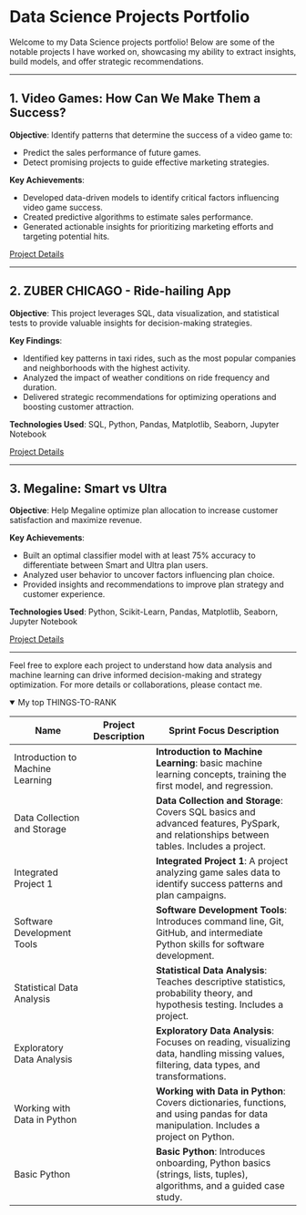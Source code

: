 <!DOCTYPE html>
<html lang="en">
<head>
    <meta charset="UTF-8">
    <meta name="viewport" content="width=device-width, initial-scale=1.0">
</head>
<body>
    <h1>Data Science Projects Portfolio</h1>
    <p>Welcome to my Data Science projects portfolio! Below are some of the notable projects I have worked on, showcasing my ability to extract insights, build models, and offer strategic recommendations.</p>
    <hr>
    <h2>1. Video Games: How Can We Make Them a Success?</h2>
     <p><strong>Objective</strong>: Identify patterns that determine the success of a video game to:</p>
    <ul>
        <li>Predict the sales performance of future games.</li>
        <li>Detect promising projects to guide effective marketing strategies.</li>
    </ul>
    <p><strong>Key Achievements</strong>:</p>
    <ul>
        <li>Developed data-driven models to identify critical factors influencing video game success.</li>
        <li>Created predictive algorithms to estimate sales performance.</li>
        <li>Generated actionable insights for prioritizing marketing efforts and targeting potential hits.</li>
    </ul>
    <p><a href="https://github.com/carolinagles/datascience/tree/main/6.I_Python_and_Software_Engineering">Project Details</a></p>
    <hr>
    <h2>2. ZUBER CHICAGO - Ride-hailing App</h2>
    <p><strong>Objective</strong>: This project leverages SQL, data visualization, and statistical tests to provide valuable insights for decision-making strategies.</p>
    <p><strong>Key Findings</strong>:</p>
    <ul>
        <li>Identified key patterns in taxi rides, such as the most popular companies and neighborhoods with the highest activity.</li>
        <li>Analyzed the impact of weather conditions on ride frequency and duration.</li>
        <li>Delivered strategic recommendations for optimizing operations and boosting customer attraction.</li>
    </ul>
    <p><strong>Technologies Used</strong>: SQL, Python, Pandas, Matplotlib, Seaborn, Jupyter Notebook</p>
    <p><a href="https://github.com/carolinagles/datascience/tree/main/7.Data_%20collection_%20and_storage_(SQL)">Project Details</a></p>
    <hr>
    <h2>3. Megaline: Smart vs Ultra</h2>
    <p><strong>Objective</strong>: Help Megaline optimize plan allocation to increase customer satisfaction and maximize revenue.</p>
    <p><strong>Key Achievements</strong>:</p>
    <ul>
        <li>Built an optimal classifier model with at least 75% accuracy to differentiate between Smart and Ultra plan users.</li>
        <li>Analyzed user behavior to uncover factors influencing plan choice.</li>
        <li>Provided insights and recommendations to improve plan strategy and customer experience.</li>
    </ul>
    <p><strong>Technologies Used</strong>: Python, Scikit-Learn, Pandas, Matplotlib, Seaborn, Jupyter Notebook</p>
    <p><a href="https://github.com/carolinagles/datascience/tree/main/8.Introduction_to_machine_learning">Project Details</a></p>
    <hr>
    <p>Feel free to explore each project to understand how data analysis and machine learning can drive informed decision-making and strategy optimization. For more details or collaborations, please contact me.</p>
    <details open>
<summary>My top THINGS-TO-RANK</summary>

| Name                                | Project Description | Sprint Focus Description                                                                 |
|-------------------------------------|---------------------|-----------------------------------------------------------------------------------------|
| Introduction to Machine Learning    |                     | **Introduction to Machine Learning**: basic machine learning concepts, training the first model, and regression.   |
| Data Collection and Storage         |                     | **Data Collection and Storage**: Covers SQL basics and advanced features, PySpark, and relationships between tables. Includes a project. |
| Integrated Project 1                |                     | **Integrated Project 1**: A project analyzing game sales data to identify success patterns and plan campaigns.    |
| Software Development Tools          |                     | **Software Development Tools**: Introduces command line, Git, GitHub, and intermediate Python skills for software development. |
| Statistical Data Analysis           |                     | **Statistical Data Analysis**: Teaches descriptive statistics, probability theory, and hypothesis testing. Includes a project. |
| Exploratory Data Analysis           |                     | **Exploratory Data Analysis**: Focuses on reading, visualizing data, handling missing values, filtering, data types, and transformations. |
| Working with Data in Python         |                     | **Working with Data in Python**: Covers dictionaries, functions, and using pandas for data manipulation. Includes a project on Python. |
| Basic Python                        |                     | **Basic Python**: Introduces onboarding, Python basics (strings, lists, tuples), algorithms, and a guided case study. |

</details>

</body>
</html>
